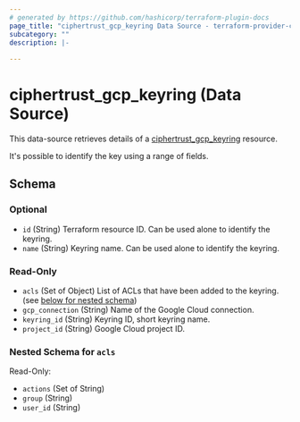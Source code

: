 ```yaml
---
# generated by https://github.com/hashicorp/terraform-plugin-docs
page_title: "ciphertrust_gcp_keyring Data Source - terraform-provider-ciphertrust"
subcategory: ""
description: |-
  
---
```


# ciphertrust_gcp_keyring (Data Source)

This data-source retrieves details of a [ciphertrust_gcp_keyring](https://registry.terraform.io/providers/ThalesGroup/ciphertrust/latest/docs/resources/gcp_keyring) resource.

It's possible to identify the key using a range of fields.

<!-- schema generated by tfplugindocs -->
## Schema

### Optional

- `id` (String) Terraform resource ID. Can be used alone to identify the keyring.
- `name` (String) Keyring name. Can be used alone to identify the keyring.

### Read-Only

- `acls` (Set of Object) List of ACLs that have been added to the keyring. (see [below for nested schema](#nestedatt--acls))
- `gcp_connection` (String) Name of the Google Cloud connection.
- `keyring_id` (String) Keyring ID, short keyring name.
- `project_id` (String) Google Cloud project ID.

<a id="nestedatt--acls"></a>
### Nested Schema for `acls`

Read-Only:

- `actions` (Set of String)
- `group` (String)
- `user_id` (String)
